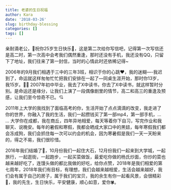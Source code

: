 ```yaml
---
title: 老婆的生日祝福
author: Kara
date: '2018-03-26'
slug: birthday-blessing
categories: []
tags: []
---
```


亲耐滴老公，:kiss:祝你25岁生日快乐:birthday:，这是第二次给你写信吧，记得第一次写信还是高二时，第一次高中会考我们偶然重逢，那时还没有手机，我还没有QQ，只留下了地址，我们往来了第一封信，当时的心情此时还依稀记得~


2006年的9月我们相遇于三中的三年3班，相识于你的心跳:heart:，我的迷糊—-我迟到了，命运就这样匆匆忙忙把我们安排在一起了—同桌生涯开始，那时你13岁，我15岁。:boy::girl:
2007年初中毕业，我去了X中读书，你去了X中读书，就这样暂时分别。是命运还是缘分，让我们上演了一段偶像剧里的情节，高二和高三的重逢及预感，让我们至今惊奇不已。:cupid:


2011年上大学的我找到了面临高考的你，生活开始了点点滴滴的改变，我走进了你的世界，你融入了我的生活，我们一起攒钱买了第一部mp4，第一部手机，... ... 大学你在成都，我在商丘，四年异地相爱，每天等着你下自习，写完作业和我聊天、说晚安。每年的暑假和寒假，我都会晒成大家口中的黑妞，每年寒假我们都会冻成狗，我们会抓住每一次可以约会的机会，因为寒暑假是我们一天一天盼来的，得之不易，我们很珍惜。


2016年我们结婚了:couple_with_heart:，10月份我们一起住大石，12月份我们一起来到大学城，一起旅行，一起逛街，一起跑步，一起买菜做饭，最爱吃你做的杨氏炒面，你炒的菜也越来越好吃了，连馒头做的都比我做的好吃，给你点赞，2018年是我们相爱的第七周年，2018年我们有目标，有理想，我们会越来越相爱，生活会越来越好，我们会有属于自己的房子，属于我们的宝贝，我的余生有你一起看风景，会很精彩:beers:，我的先生，生日快乐，平安健康，顺心如意，爱你:four_leaf_clover:。

